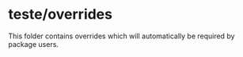# teste/overrides

This folder contains overrides which will automatically be required by package users.
